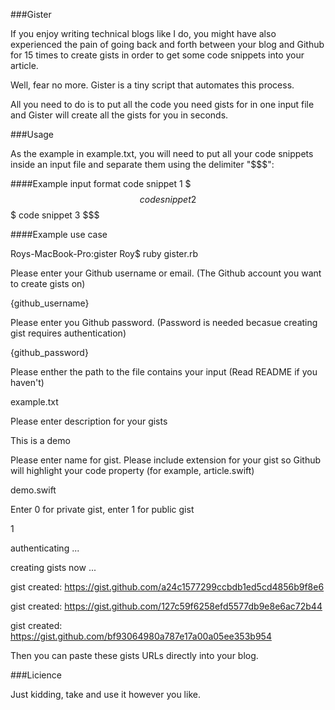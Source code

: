 ###Gister

If you enjoy writing technical blogs like I do, you might have also experienced the pain of going back and forth between your blog and Github for 15 times to create gists in order to get some code snippets into your article. 

Well, fear no more. Gister is a tiny script that automates this process.

All you need to do is to put all the code you need gists for in one input file and Gister will create all the gists for you in seconds.

###Usage

As the example in example.txt, you will need to put all your code snippets inside an input file and separate them using the delimiter "$$$":

####Example input format
code snippet 1
$$$
code snippet 2
$$$
code snippet 3
$$$

####Example use case

Roys-MacBook-Pro:gister Roy$ ruby gister.rb 

Please enter your Github username or email. (The Github account you want to create gists on)

{github_username}

Please enter you Github password. (Password is needed becasue creating gist requires authentication)

{github_password}

Please enther the path to the file contains your input (Read README if you haven't)

example.txt

Please enter description for your gists

This is a demo 

Please enter name for gist. Please include extension for your gist so Github will highlight your code property (for
example, article.swift)

demo.swift

Enter 0 for private gist, enter 1 for public gist

1

authenticating ...

creating gists now ... 

gist created: https://gist.github.com/a24c1577299ccbdb1ed5cd4856b9f8e6

gist created: https://gist.github.com/127c59f6258efd5577db9e8e6ac72b44

gist created: https://gist.github.com/bf93064980a787e17a00a05ee353b954


Then you can paste these gists URLs directly into your blog.

###Licience

Just kidding, take and use it however you like.
